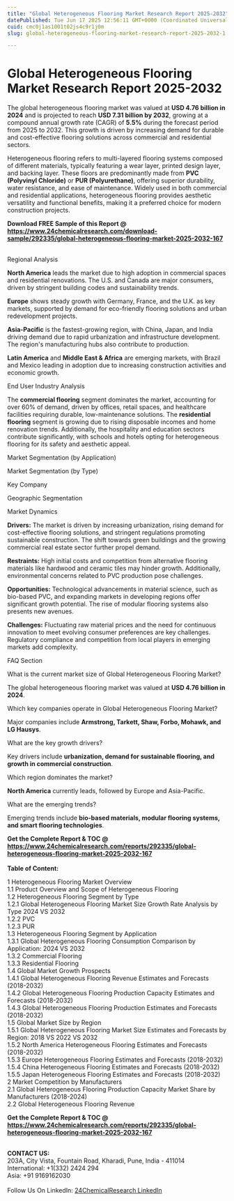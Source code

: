 ```yaml
---
title: "Global Heterogeneous Flooring Market Research Report 2025-2032"
datePublished: Tue Jun 17 2025 12:56:11 GMT+0000 (Coordinated Universal Time)
cuid: cmc0j1as1001t02js4c9r1j0m
slug: global-heterogeneous-flooring-market-research-report-2025-2032-1

---
```


# Global Heterogeneous Flooring Market Research Report 2025-2032

<p>The global heterogeneous flooring market was valued at <strong>USD 4.76 billion in 2024</strong> and is projected to reach <strong>USD 7.31 billion by 2032</strong>, growing at a compound annual growth rate (CAGR) of <strong>5.5%</strong> during the forecast period from 2025 to 2032. This growth is driven by increasing demand for durable and cost-effective flooring solutions across commercial and residential sectors.</p><p>
</p><p>Heterogeneous flooring refers to multi-layered flooring systems composed of different materials, typically featuring a wear layer, printed design layer, and backing layer. These floors are predominantly made from <strong>PVC (Polyvinyl Chloride)</strong> or <strong>PUR (Polyurethane)</strong>, offering superior durability, water resistance, and ease of maintenance. Widely used in both commercial and residential applications, heterogeneous flooring provides aesthetic versatility and functional benefits, making it a preferred choice for modern construction projects.</p><div><b>Download FREE Sample of this Report @ 
            <a href="https://www.24chemicalresearch.com/download-sample/292335/global-heterogeneous-flooring-market-2025-2032-167">
            https://www.24chemicalresearch.com/download-sample/292335/global-heterogeneous-flooring-market-2025-2032-167</a></b></div><br><p>
Regional Analysis</p><p>
</p><p><strong>North America</strong> leads the market due to high adoption in commercial spaces and residential renovations. The U.S. and Canada are major consumers, driven by stringent building codes and sustainability trends.</p><p>
</p><p><strong>Europe</strong> shows steady growth with Germany, France, and the U.K. as key markets, supported by demand for eco-friendly flooring solutions and urban redevelopment projects.</p><p>
</p><p><strong>Asia-Pacific</strong> is the fastest-growing region, with China, Japan, and India driving demand due to rapid urbanization and infrastructure development. The region's manufacturing hubs also contribute to production.</p><p>
</p><p><strong>Latin America</strong> and <strong>Middle East &amp; Africa</strong> are emerging markets, with Brazil and Mexico leading in adoption due to increasing construction activities and economic growth.</p><p>
End User Industry Analysis</p><p>
</p><p>The <strong>commercial flooring</strong> segment dominates the market, accounting for over 60% of demand, driven by offices, retail spaces, and healthcare facilities requiring durable, low-maintenance solutions. The <strong>residential flooring</strong> segment is growing due to rising disposable incomes and home renovation trends. Additionally, the hospitality and education sectors contribute significantly, with schools and hotels opting for heterogeneous flooring for its safety and aesthetic appeal.</p><p>
Market Segmentation (by Application)</p><p>
</p><p>
Market Segmentation (by Type)</p><p>
</p><p>
Key Company</p><p>
</p><p>
Geographic Segmentation</p><p>
</p><p>
Market Dynamics</p><p>
</p><p><strong>Drivers:</strong> The market is driven by increasing urbanization, rising demand for cost-effective flooring solutions, and stringent regulations promoting sustainable construction. The shift towards green buildings and the growing commercial real estate sector further propel demand.</p><p>
</p><p><strong>Restraints:</strong> High initial costs and competition from alternative flooring materials like hardwood and ceramic tiles may hinder growth. Additionally, environmental concerns related to PVC production pose challenges.</p><p>
</p><p><strong>Opportunities:</strong> Technological advancements in material science, such as bio-based PVC, and expanding markets in developing regions offer significant growth potential. The rise of modular flooring systems also presents new avenues.</p><p>
</p><p><strong>Challenges:</strong> Fluctuating raw material prices and the need for continuous innovation to meet evolving consumer preferences are key challenges. Regulatory compliance and competition from local players in emerging markets add complexity.</p><p>
FAQ Section</p><p>
What is the current market size of Global Heterogeneous Flooring Market?</p><p>
</p><p>The global heterogeneous flooring market was valued at <strong>USD 4.76 billion in 2024</strong>.</p><p>
Which key companies operate in Global Heterogeneous Flooring Market?</p><p>
</p><p>Major companies include <strong>Armstrong, Tarkett, Shaw, Forbo, Mohawk, and LG Hausys</strong>.</p><p>
What are the key growth drivers?</p><p>
</p><p>Key drivers include <strong>urbanization, demand for sustainable flooring, and growth in commercial construction</strong>.</p><p>
Which region dominates the market?</p><p>
</p><p><strong>North America</strong> currently leads, followed by Europe and Asia-Pacific.</p><p>
What are the emerging trends?</p><p>
</p><p>Emerging trends include <strong>bio-based materials, modular flooring systems, and smart flooring technologies</strong>.</p>

<div><b>Get the Complete Report & TOC @ 
            <a href="https://www.24chemicalresearch.com/reports/292335/global-heterogeneous-flooring-market-2025-2032-167">
            https://www.24chemicalresearch.com/reports/292335/global-heterogeneous-flooring-market-2025-2032-167</a></b></div><br>
            <b>Table of Content:</b><p>1 Heterogeneous Flooring Market Overview<br />
    1.1 Product Overview and Scope of Heterogeneous Flooring<br />
    1.2 Heterogeneous Flooring Segment by Type<br />
        1.2.1 Global Heterogeneous Flooring Market Size Growth Rate Analysis by Type 2024 VS 2032<br />
        1.2.2 PVC<br />
        1.2.3 PUR<br />
    1.3 Heterogeneous Flooring Segment by Application<br />
        1.3.1 Global Heterogeneous Flooring Consumption Comparison by Application: 2024 VS 2032<br />
        1.3.2 Commercial Flooring<br />
        1.3.3 Residential Flooring<br />
    1.4 Global Market Growth Prospects<br />
        1.4.1 Global Heterogeneous Flooring Revenue Estimates and Forecasts (2018-2032)<br />
        1.4.2 Global Heterogeneous Flooring Production Capacity Estimates and Forecasts (2018-2032)<br />
        1.4.3 Global Heterogeneous Flooring Production Estimates and Forecasts (2018-2032)<br />
    1.5 Global Market Size by Region<br />
        1.5.1 Global Heterogeneous Flooring Market Size Estimates and Forecasts by Region: 2018 VS 2022 VS 2032<br />
        1.5.2 North America Heterogeneous Flooring Estimates and Forecasts (2018-2032)<br />
        1.5.3 Europe Heterogeneous Flooring Estimates and Forecasts (2018-2032)<br />
        1.5.4 China Heterogeneous Flooring Estimates and Forecasts (2018-2032)<br />
        1.5.5 Japan Heterogeneous Flooring Estimates and Forecasts (2018-2032)<br />
2 Market Competition by Manufacturers<br />
    2.1 Global Heterogeneous Flooring Production Capacity Market Share by Manufacturers (2018-2024)<br />
    2.2 Global Heterogeneous Flooring Revenue </p>

<div><b>Get the Complete Report & TOC @ 
            <a href="https://www.24chemicalresearch.com/reports/292335/global-heterogeneous-flooring-market-2025-2032-167">
            https://www.24chemicalresearch.com/reports/292335/global-heterogeneous-flooring-market-2025-2032-167</a></b></div><br>

<b>CONTACT US:</b><br>
            203A, City Vista, Fountain Road, Kharadi, Pune, India - 411014<br>
            International: +1(332) 2424 294<br>
            Asia: +91 9169162030 <br><br>
            Follow Us On LinkedIn: <a href="https://www.linkedin.com/company/24chemicalresearch/">24ChemicalResearch LinkedIn</a>